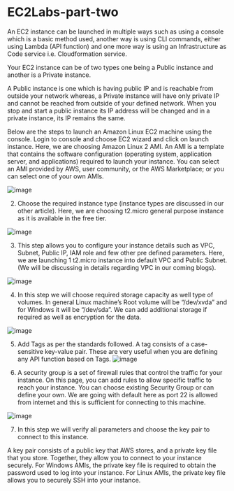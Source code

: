 # EC2Labs-part-two

An EC2 instance can be launched in multiple ways such as using a console which is a basic method used, another way is using CLI commands, either using Lambda (API function) and one more way is using an Infrastructure as Code service i.e. Cloudformation service.

Your EC2 instance can be of two types one being a Public instance and another is a Private instance.

A Public instance is one which is having public IP and is reachable from outside your network whereas, a Private instance will have only private IP and cannot be reached from outside of your defined network. When you stop and start a public instance its IP address will be changed and in a private instance, its IP remains the same.

Below are the steps to launch an Amazon Linux EC2 machine using the console.
Login to console and choose EC2 wizard and click on launch instance. Here, we are choosing Amazon Linux 2 AMI.
An AMI is a template that contains the software configuration (operating system, application server, and applications) required to launch your instance. You can select an AMI provided by AWS, user community, or the AWS Marketplace; or you can select one of your own AMIs.

![image](https://user-images.githubusercontent.com/103466963/174646505-2cd3db3e-aab1-48b7-b56e-a5822beb5433.png)

2. Choose the required instance type (instance types are discussed in our other article). Here, we are choosing t2.micro general purpose instance as it is available in the free tier.

![image](https://user-images.githubusercontent.com/103466963/174646691-47ce1f00-5407-4a53-9733-ca7c8e61c06f.png)

3. This step allows you to configure your instance details such as VPC, Subnet, Public IP, IAM role and few other pre defined parameters. Here, we are launching 1 t2.micro instance into default VPC and Public Subnet. (We will be discussing in details regarding VPC in our coming blogs).

![image](https://user-images.githubusercontent.com/103466963/174650024-fecebc6b-01f5-4a7e-b31d-f3c0a3bee361.png)


4. In this step we will choose required storage capacity as well type of volumes. In general Linux machine’s Root volume will be “/dev/xvda” and for Windows it will be “/dev/sda”. We can add additional storage if required as well as encryption for the data.

![image](https://user-images.githubusercontent.com/103466963/174649820-dec83986-2fda-47b7-a4be-1b52b214a7c8.png)


5. Add Tags as per the standards followed. A tag consists of a case-sensitive key-value pair. These are very useful when you are defining any API function based on Tags.
![image](https://user-images.githubusercontent.com/103466963/174649652-f50528f6-2d36-45cb-9bf7-6a5386a1eaf2.png)


6. A security group is a set of firewall rules that control the traffic for your instance. On this page, you can add rules to allow specific traffic to reach your instance. You can choose existing Security Group or can define your own. We are going with default here as port 22 is allowed from internet and this is sufficient for connecting to this machine.

![image](https://user-images.githubusercontent.com/103466963/174649752-258856bc-6c0d-47c3-805c-abe1d6fada5f.png)

7. In this step we will verify all parameters and choose the key pair to connect to this instance.

A key pair consists of a public key that AWS stores, and a private key file that you store. Together, they allow you to connect to your instance securely. For Windows AMIs, the private key file is required to obtain the password used to log into your instance. For Linux AMIs, the private key file allows you to securely SSH into your instance.






